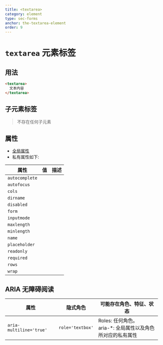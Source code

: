 ```yaml
---
title: <textarea>
category: element
type: sec-forms
anchor: the-textarea-element
order: 9
---
```


# `textarea` 元素标签

## 用法

```html
<textarea>
  文本内容
</textarea>
```

## 子元素标签

> 不存在任何子元素

## 属性

* [全局属性](/front-end/HTML/attribute#anchor-全局属性)
* 私有属性如下:

| 属性 | 值 | 描述 |
| ---- | ---- | ---- |
| `autocomplete` | | |
| `autofocus` | | |
| `cols` | | |
| `dirname` | | |
| `disabled` | | |
| `form` | | |
| `inputmode` | | |
| `maxlength` | | |
| `minlength` | | |
| `name` | | |
| `placeholder` | | |
| `readonly` | | |
| `required` | | |
| `rows` | | |
| `wrap` | | |

## ARIA 无障碍阅读

| 属性 | 隐式角色 | 可能存在角色、特征、状态 |
| ---- | ---- | ---- |
| `aria-multiline='true'` | `role='textbox'` | Roles: 任何角色。 <br> aria-*: 全局属性以及角色所对应的私有属性 |
